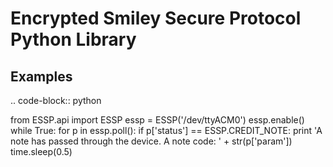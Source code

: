 Encrypted Smiley Secure Protocol Python Library
===============================================

Examples
--------

.. code-block:: python

  from ESSP.api import ESSP
  essp = ESSP('/dev/ttyACM0')
  essp.enable()
  while True:
      for p in essp.poll():
          if p['status'] == ESSP.CREDIT_NOTE:
              print 'A note has passed through the device. A note code: ' + str(p['param'])
      time.sleep(0.5)
